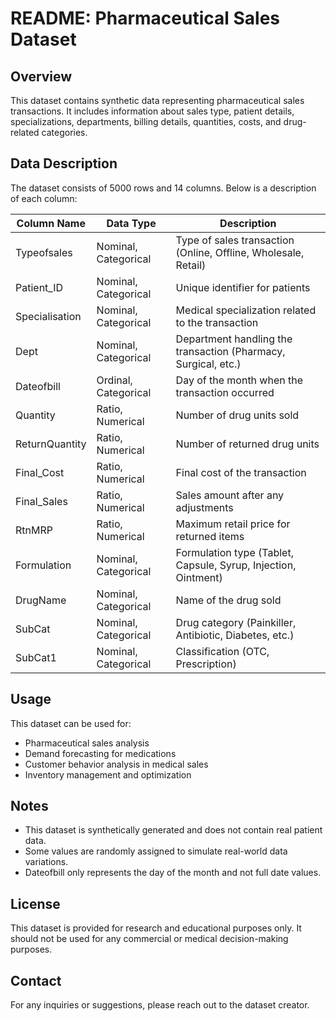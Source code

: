 # README: Pharmaceutical Sales Dataset

## Overview
This dataset contains synthetic data representing pharmaceutical sales transactions. It includes information about sales type, patient details, specializations, departments, billing details, quantities, costs, and drug-related categories.

## Data Description
The dataset consists of 5000 rows and 14 columns. Below is a description of each column:

| Column Name       | Data Type              | Description |
|------------------|----------------------|-------------|
| Typeofsales      | Nominal, Categorical | Type of sales transaction (Online, Offline, Wholesale, Retail) |
| Patient_ID       | Nominal, Categorical | Unique identifier for patients |
| Specialisation   | Nominal, Categorical | Medical specialization related to the transaction |
| Dept             | Nominal, Categorical | Department handling the transaction (Pharmacy, Surgical, etc.) |
| Dateofbill       | Ordinal, Categorical | Day of the month when the transaction occurred |
| Quantity         | Ratio, Numerical     | Number of drug units sold |
| ReturnQuantity   | Ratio, Numerical     | Number of returned drug units |
| Final_Cost       | Ratio, Numerical     | Final cost of the transaction |
| Final_Sales      | Ratio, Numerical     | Sales amount after any adjustments |
| RtnMRP          | Ratio, Numerical     | Maximum retail price for returned items |
| Formulation      | Nominal, Categorical | Formulation type (Tablet, Capsule, Syrup, Injection, Ointment) |
| DrugName        | Nominal, Categorical | Name of the drug sold |
| SubCat          | Nominal, Categorical | Drug category (Painkiller, Antibiotic, Diabetes, etc.) |
| SubCat1         | Nominal, Categorical | Classification (OTC, Prescription) |

## Usage
This dataset can be used for:
- Pharmaceutical sales analysis
- Demand forecasting for medications
- Customer behavior analysis in medical sales
- Inventory management and optimization

## Notes
- This dataset is synthetically generated and does not contain real patient data.
- Some values are randomly assigned to simulate real-world data variations.
- Dateofbill only represents the day of the month and not full date values.

## License
This dataset is provided for research and educational purposes only. It should not be used for any commercial or medical decision-making purposes.

## Contact
For any inquiries or suggestions, please reach out to the dataset creator.

